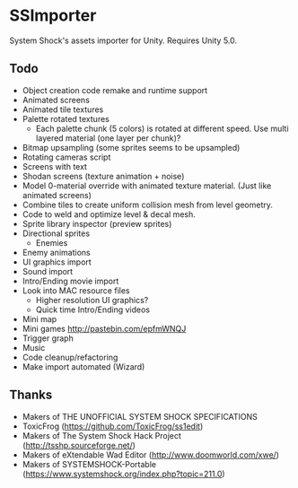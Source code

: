 # SSImporter
System Shock's assets importer for Unity. Requires Unity 5.0.

## Todo
- Object creation code remake and runtime support
- Animated screens
- Animated tile textures
- Palette rotated textures
  - Each palette chunk (5 colors) is rotated at different speed. Use multi layered material (one layer per chunk)?
- Bitmap upsampling (some sprites seems to be upsampled)
- Rotating cameras script
- Screens with text
- Shodan screens (texture animation + noise)
- Model 0-material override with animated texture material. (Just like animated screens)
- Combine tiles to create uniform collision mesh from level geometry.
- Code to weld and optimize level & decal mesh.
- Sprite library inspector (preview sprites)
- Directional sprites
  - Enemies
- Enemy animations
- UI graphics import
- Sound import
- Intro/Ending movie import
- Look into MAC resource files
	- Higher resolution UI graphics?
	- Quick time Intro/Ending videos
- Mini map
- Mini games http://pastebin.com/epfmWNQJ
- Trigger graph
- Music
- Code cleanup/refactoring
- Make import automated (Wizard)

## Thanks
- Makers of THE UNOFFICIAL SYSTEM SHOCK SPECIFICATIONS 
- ToxicFrog (https://github.com/ToxicFrog/ss1edit) 
- Makers of The System Shock Hack Project (http://tsshp.sourceforge.net/) 
- Makers of eXtendable Wad Editor (http://www.doomworld.com/xwe/) 
- Makers of SYSTEMSHOCK-Portable (https://www.systemshock.org/index.php?topic=211.0) 